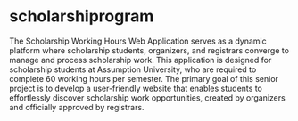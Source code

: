 # scholarshiprogram

The Scholarship Working Hours Web Application serves as a dynamic platform where scholarship students, organizers, and registrars converge to manage and process scholarship work. This application is designed for scholarship students at Assumption University, who are required to complete 60 working hours per semester. The primary goal of this senior project is to develop a user-friendly website that enables students to effortlessly discover scholarship work opportunities, created by organizers and officially approved by registrars.
